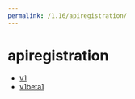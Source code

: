 ```yaml
---
permalink: /1.16/apiregistration/
---
```


# apiregistration



* [v1](v1/index.md)
* [v1beta1](v1beta1/index.md)